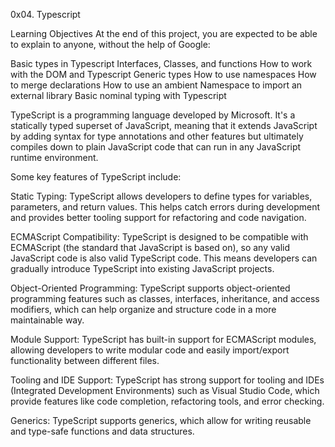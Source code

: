 0x04. Typescript

Learning Objectives
At the end of this project, you are expected to be able to explain to anyone, without the help of Google:

Basic types in Typescript
Interfaces, Classes, and functions
How to work with the DOM and Typescript
Generic types
How to use namespaces
How to merge declarations
How to use an ambient Namespace to import an external library
Basic nominal typing with Typescript

TypeScript is a programming language developed by Microsoft. It's a statically typed superset of JavaScript, meaning that it extends JavaScript by adding syntax for type annotations and other features but ultimately compiles down to plain JavaScript code that can run in any JavaScript runtime environment.

Some key features of TypeScript include:

Static Typing: TypeScript allows developers to define types for variables, parameters, and return values. This helps catch errors during development and provides better tooling support for refactoring and code navigation.

ECMAScript Compatibility: TypeScript is designed to be compatible with ECMAScript (the standard that JavaScript is based on), so any valid JavaScript code is also valid TypeScript code. This means developers can gradually introduce TypeScript into existing JavaScript projects.

Object-Oriented Programming: TypeScript supports object-oriented programming features such as classes, interfaces, inheritance, and access modifiers, which can help organize and structure code in a more maintainable way.

Module Support: TypeScript has built-in support for ECMAScript modules, allowing developers to write modular code and easily import/export functionality between different files.

Tooling and IDE Support: TypeScript has strong support for tooling and IDEs (Integrated Development Environments) such as Visual Studio Code, which provide features like code completion, refactoring tools, and error checking.

Generics: TypeScript supports generics, which allow for writing reusable and type-safe functions and data structures.


